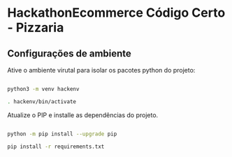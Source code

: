 # HackathonEcommerce Código Certo - Pizzaria

## Configurações de ambiente

Ative o ambiente virutal para isolar os pacotes python do projeto:

```bash

python3 -m venv hackenv

. hackenv/bin/activate

```

Atualize o PIP e installe as dependências do projeto.

```bash

python -m pip install --upgrade pip

pip install -r requirements.txt


```
